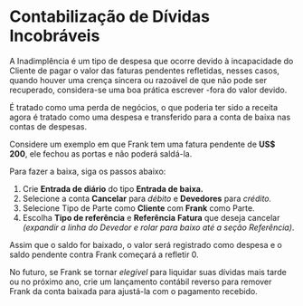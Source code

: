 # Contabilização de Dívidas Incobráveis


A Inadimplência é um tipo de despesa que ocorre devido à incapacidade do Cliente de pagar o valor das faturas pendentes refletidas, nesses casos, quando houver uma crença sincera ou razoável de que não pode ser recuperado, considera-se uma boa prática escrever -fora do valor devido.

É tratado como uma perda de negócios, o que poderia ter sido a receita agora é tratado como uma despesa e transferido para a conta de baixa nas contas de despesas.

  


Considere um exemplo em que Frank tem uma fatura pendente de **US$ 200**, ele fechou as portas e não poderá saldá-la.

Para fazer a baixa, siga os passos abaixo:

  


1. Crie **Entrada de diário** do tipo **Entrada de baixa.**
2. Selecione a conta **Cancelar** para *débito* e **Devedores** para *crédito.*
3. Selecione Tipo de Parte como **Cliente** com **Frank** como Parte.
4. Escolha **Tipo de referência** e **Referência** **Fatura** que deseja cancelar *(expandir a linha do Devedor e rolar para baixo até a seção Referência)*.

  


Assim que o saldo for baixado, o valor será registrado como despesa e o saldo pendente contra Frank começará a refletir 0.

  


  


No futuro, se Frank se tornar *elegível* para liquidar suas dívidas mais tarde ou no próximo ano, crie um lançamento contábil reverso para remover Frank da conta baixada para ajustá-la com o pagamento recebido.